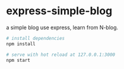 # express-simple-blog
a simple blog use express, learn from N-blog.

``` bash
# install dependencies
npm install

# serve with hot reload at 127.0.0.1:3000
npm start

```
